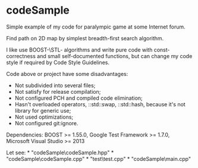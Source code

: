 codeSample
==========

Simple example of my code for paralympic game at some Internet forum. 

Find path on 2D map by simplest breadth-first search algorithm.

I like use BOOST-\STL- algorithms and write pure code with const-correctness and small self-documented functions,
 but can change my code style if required by Code Style Guidelines.

Code above or project have some disadvantages:
  * Not subdivided into several files;
  * Not satisfy for release compilation;
  * Not configured PCH and compiled code elimination;
  * Hasn't overloaded operators, ::std::swap, ::std::hash, because it's not library for generic use;
  * Not used optimizations;
  * Not configured git:ignore.

Dependencies: BOOST >= 1.55.0, Google Test Framework >= 1.7.0, Microsoft Visual Studio >= 2013

Let see:
	* "codeSample\codeSample.hpp"
	* "codeSample\codeSample.cpp"
	* "test\test.cpp"
	* "codeSample\main.cpp"